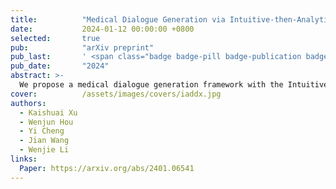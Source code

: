 ```yaml
---
title:          "Medical Dialogue Generation via Intuitive-then-Analytical Differential Diagnosis"
date:           2024-01-12 00:00:00 +0800
selected:       true
pub:            "arXiv preprint"
pub_last:       ' <span class="badge badge-pill badge-publication badge-secondary">Preprint</span>'
pub_date:       "2024"
abstract: >-
  We propose a medical dialogue generation framework with the Intuitive-then-Analytic Differential Diagnosis (IADDx). Our method starts with a differential diagnosis via retrieval-based intuitive association and subsequently refines it through a graph-enhanced analytic procedure. The resulting differential diagnosis is then used to retrieve medical knowledge and guide response generation.
cover:          /assets/images/covers/iaddx.jpg
authors:
  - Kaishuai Xu
  - Wenjun Hou
  - Yi Cheng
  - Jian Wang
  - Wenjie Li
links:
  Paper: https://arxiv.org/abs/2401.06541
---
```

